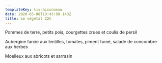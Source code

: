```yaml
---
templateKey: livraisonmenu
date: 2020-05-08T13:43:08.143Z
title: Le végétal 22€
---
```

Pommes de terre, petits pois, courgettes crues et coulis de persil

Aubergine farcie aux lentilles, tomates, piment fumé, salade de concombre aux herbes

Moelleux aux abricots et sarrasin